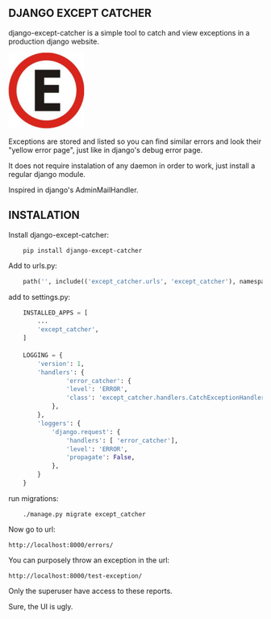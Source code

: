  DJANGO EXCEPT CATCHER
------------------------
django-except-catcher is a simple tool to catch and view exceptions in a production django website.

![django-except-catcher Logo](/except_catcher/static/except_catcher/logo.png)

Exceptions are stored and listed so you can find similar errors and look their "yellow error page", just like in django's debug error page.

It does not require instalation of any daemon in order to work, just install a regular django module.

Inspired in django's AdminMailHandler.

INSTALATION
-------------


Install django-except-catcher:

```shell
    pip install django-except-catcher
```

Add to urls.py:

```python
    path('', include(('except_catcher.urls', 'except_catcher'), namespace="except_catcher"))
```
add to settings.py:

```python
    INSTALLED_APPS = [
        ...
        'except_catcher',
    ]

    LOGGING = {
        'version': 1,
        'handlers': {
                'error_catcher': {
                'level': 'ERROR',
                'class': 'except_catcher.handlers.CatchExceptionHandler',
            },
        },
        'loggers': {
            'django.request': {
                'handlers': [ 'error_catcher'],
                'level': 'ERROR',
                'propagate': False,
            },
        }
    }

```

run migrations:

```shell
    ./manage.py migrate except_catcher
```

Now go to url:

    http://localhost:8000/errors/

You can purposely throw an exception in the url:

    http://localhost:8000/test-exception/

Only the superuser have access to these reports.

Sure, the UI is ugly.
